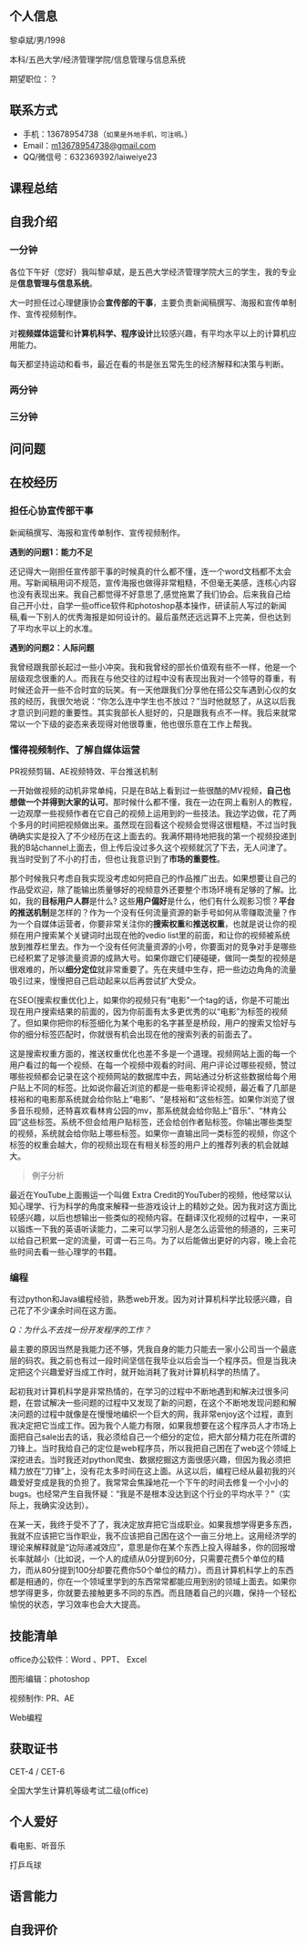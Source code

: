 ## 个人信息

黎卓斌/男/1998

本科/五邑大学/经济管理学院/信息管理与信息系统

期望职位：？

## 联系方式

- 手机：13678954738（`如果是外地手机，可注明。`）
- Email：m13678954738@gmail.com
- QQ/微信号：632369392/laiweiye23



## 课程总结



## 自我介绍

### 一分钟

各位下午好（您好）我叫黎卓斌，是五邑大学经济管理学院大三的学生，我的专业是**信息管理与信息系统**。

大一时担任过心理健康协会**宣传部的干事**，主要负责新闻稿撰写、海报和宣传单制作、宣传视频制作。

对**视频媒体运营**和**计算机科学、程序设计**比较感兴趣，有平均水平以上的计算机应用能力。

每天都坚持运动和看书，最近在看的书是张五常先生的经济解释和决策与判断。

### 两分钟

### 三分钟





## 问问题





## 在校经历

### 担任心协宣传部干事

新闻稿撰写、海报和宣传单制作、宣传视频制作。



**遇到的问题1：能力不足**

还记得大一刚担任宣传部干事的时候真的什么都不懂，连一个word文档都不太会用。写新闻稿用词不规范，宣传海报也做得非常粗糙，不但毫无美感，连核心内容也没有表现出来。我自己都觉得不好意思了,感觉拖累了我们协会。后来我自己给自己开小灶，自学一些office软件和photoshop基本操作，研读前人写过的新闻稿,看一下别人的优秀海报是如何设计的。最后虽然还远远算不上完美，但也达到了平均水平以上的水准。

**遇到的问题2：人际问题**

我曾经跟我部长起过一些小冲突。我和我曾经的部长价值观有些不一样，他是一个层级观念很重的人。而我在与他交往的过程中没有表现出我对一个领导的尊重，有时候还会开一些不合时宜的玩笑。有一天他跟我们分享他在搭公交车遇到心仪的女孩的经历，我很欠地说：“你怎么连中学生也不放过？”当时他就怒了，从这以后我才意识到问题的重要性。其实我部长人挺好的，只是跟我有点不一样。我后来就常常以一个下级的姿态来表现得对他很尊重，他也很乐意在工作上帮我。





### 懂得视频制作、了解自媒体运营

PR视频剪辑、AE视频特效、平台推送机制



一开始做视频的动机非常单纯，只是在B站上看到过一些很酷的MV视频，**自己也想做一个并得到大家的认可**。那时候什么都不懂，我在一边在网上看别人的教程，一边观摩一些视频作者在它自己的视频上运用到的一些技法。我边学边做，花了两个多月的时间把视频做出来。虽然现在回看这个视频会觉得这很粗糙，不过当时我确确实实是投入了不少经历在这上面去的。我满怀期待地把我的第一个视频投递到我的B站channel上面去，但上传后没过多久这个视频就沉了下去，无人问津了。我当时受到了不小的打击，但也让我意识到了**市场的重要性**。

那个时候我只考虑自我实现没考虑如何把自己的作品推广出去。如果想要让自己的作品受欢迎，除了能输出质量够好的视频意外还要整个市场环境有足够的了解。比如，我的**目标用户人群**是什么? 这些**用户偏好**是什么，他们有什么观影习惯？**平台的推送机制**是怎样的？作为一个没有任何流量资源的新手号如何从零赚取流量？作为一个自媒体运营者，你要非常关注你的**搜索权重**和**推送权重**，也就是说让你的视频在用户搜索某个关键词时出现在他的vedio list里的前面，和让你的视频被系统放到推荐栏里去。作为一个没有任何流量资源的小号，你要面对的竞争对手是哪些已经积累了足够流量资源的成熟大号。如果你跟它们硬碰硬，做同一类型的视频是很艰难的，所以**细分定位**就非常重要了。先在夹缝中生存，把一些边边角角的流量吸引过来，慢慢把自己启动起来以后再尝试扩大受众。

在SEO(搜索权重优化)上，如果你的视频只有“电影”一个tag的话，你是不可能出现在用户搜索结果的前面的，因为你前面有太多更优秀的以“电影”为标签的视频了。但如果你把你的标签细化为某个电影的名字甚至是桥段，用户的搜索又恰好与你的细分标签匹配时，你就很有机会出现在他的搜索列表的前面去了。

这是搜索权重方面的，推送权重优化也差不多是一个道理。视频网站上面的每一个用户看过的每一个视频、在每一个视频中观看的时间、用户评论过哪些视频，赞过哪些视频都会记录在这个视频网站的数据库中去，网站通过分析这些数据给每个用户贴上不同的标签。比如说你最近浏览的都是一些电影评论视频，最近看了几部是枝裕和的电影那系统就会给你贴上“电影”、“是枝裕和”这些标签。如果你浏览了很多音乐视频，还特喜欢看林肯公园的mv，那系统就会给你贴上“音乐”、“林肯公园”这些标签。系统不但会给用户贴标签，还会给创作者贴标签。你输出哪些类型的视频，系统就会给你贴上哪些标签。如果你一直输出同一类标签的视频，你这个标签的权重会越大，你的视频出现在有相关标签的用户上的推荐列表的机会就越大。

>  例子分析

最近在YouTube上面搬运一个叫做 Extra Credit的YouTuber的视频，他经常以认知心理学、行为科学的角度来解释一些游戏设计上的精妙之处。因为我对这方面比较感兴趣，以后也想输出一些类似的视频内容。在翻译汉化视频的过程中，一来可以锻炼一下我的英语听读能力，二来可以学习别人是怎么运营他的频道的，三来可以给自己积累一定的流量，可谓一石三鸟。为了以后能做出更好的内容，晚上会花些时间去看一些心理学的书籍。









### 编程

有过python和Java编程经验，熟悉web开发。因为对计算机科学比较感兴趣，自己花了不少课余时间在这方面。



*Q：为什么不去找一份开发程序的工作？*

最主要的原因当然是我能力还不够，凭我自身的能力只能去一家小公司当一个最底层的码农。我之前也有过一段时间坚信在我毕业以后会当一个程序员。但是当我决定把这个兴趣爱好当成工作时，就开始消耗了我对计算机科学的热情了。

起初我对计算机科学是非常热情的，在学习的过程中不断地遇到和解决过很多问题，在尝试解决一些问题的过程中又发现了新的问题，在这个不断地发现问题和解决问题的过程中就像是在慢慢地编织一个巨大的网，我非常enjoy这个过程，直到我决定把它当成工作。因为我个人能力有限，如果我想要在这个程序员人才市场上面把自己sale出去的话，我必须给自己一个细分的定位，把大部分精力花在所谓的刀锋上。当时我给自己的定位是web程序员，所以我把自己困在了web这个领域上深挖进去。当时我还对python爬虫、数据挖掘这方面很感兴趣，但因为我必须把精力放在“刀锋”上，没有花太多时间在这上面。从这以后，编程已经从最初我的兴趣爱好变成是我的负担了。我常常会焦躁地花一个下午的时间去修复一个小小的bugs。也经常产生自我怀疑：“我是不是根本没达到这个行业的平均水平？”（实际上，我确实没达到）。

在某一天，我终于受不了了，我决定放弃把它当成职业。如果我想学得更多东西，我就不应该把它当作职业，我不应该把自己困在这个一亩三分地上。这用经济学的理论来解释就是“边际递减效应”，意思是你在某个东西上投入得越多，你的回报增长率就越小（比如说，一个人的成绩从0分提到60分，只需要花费5个单位的精力，而从80分提到100分却要花费你50个单位的精力）。而且计算机科学上的东西都是相通的，你在一个领域里学到的东西常常都能应用到别的领域上面去。如果你想学得更多，你就要去接触更多不同的东西。而且随着自己的兴趣，保持一个轻松愉悦的状态，学习效率也会大大提高。





## 技能清单

office办公软件：Word 、PPT、 Excel

图形编辑：photoshop

视频制作: PR、AE

Web编程



## 获取证书

CET-4 / CET-6

全国大学生计算机等级考试二级(office)



## 个人爱好

看电影、听音乐

打乒乓球

## 语言能力



## 自我评价



